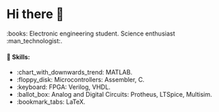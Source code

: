 <h1> Hi there 👋 </h1>

<p> :books: Electronic engineering student. Science enthusiast :man_technologist:.</p>

<h4>🧠 Skills:</h4>
<ul>
  <li>:chart_with_downwards_trend: MATLAB.</li>
    <li>:floppy_disk: Microcontrollers: Assembler, C.</li>
       <li> :keyboard: FPGA: Verilog, VHDL. </li>
          <li>   :ballot_box: Analog and Digital Circuits: Protheus, LTSpice, Multisim. </li>
          <li>:bookmark_tabs: LaTeX. </li>
 
</ul>



<!--
**leonardovazquez/leonardovazquez** is a ✨ _special_ ✨ repository because its `README.md` (this file) appears on your GitHub profile.

Here are some ideas to get you started:

- 🔭 I’m currently working on ...
- 🌱 I’m currently learning ...
- 👯 I’m looking to collaborate on ...
- 🤔 I’m looking for help with ...
- 💬 Ask me about ...
- 📫 How to reach me: ...
- 😄 Pronouns: ...
- ⚡ Fun fact: ...
-->
